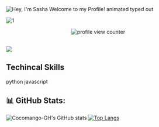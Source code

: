 <img src="https://readme-typing-svg.demolab.com?font=Operator+Mono&size=37&duration=2800&pause=2000&color=FAFAFA&center=true&vCenter=true&width=940&height=50&lines=Hey%2C+I'm+Sasha+Welcome+to+my+Profile!" align="middle" alt="Hey, I'm Sasha Welcome to my Profile! animated typed out">

![1](https://github.com/Cocomango-GH/cocomango-GH/assets/111953271/d38cc321-f901-48c0-90b2-9c088d1053fb)



<p align="center">
    <img src="https://komarev.com/ghpvc/?username=Cocomangp-GH&color=0079fa&style=flat-square&label=PROFILE+VIEWS" alt="profile view counter">
</p> <br>

<img  src="assests/borderseperator.gif">



<!--
**Cocomango-GH/cocomango-GH** is a ✨ _special_ ✨ repository because its `README.md` (this file) appears on your GitHub profile.

Here are some ideas to get you started:

- 🔭 I’m currently working on ...
- 🌱 I’m currently learning ...
- 👯 I’m looking to collaborate on ...
- 🤔 I’m looking for help with ...
- 💬 Ask me about ...
- 📫 How to reach me: ...
- 😄 Pronouns: ...
- ⚡ Fun fact: ...
-->

## Techincal Skills 
python
javascript 

## 📊 GitHub Stats:
![Cocomango-GH's GitHub stats](https://github-readme-stats.vercel.app/api?username=cocomango-GH&show_icons=true&theme=transparent)
[![Top Langs](https://github-readme-stats.vercel.app/api/top-langs/?username=cocomango-GH&layout=compact)](https://github.com/anuraghazra/github-readme-stats) 


